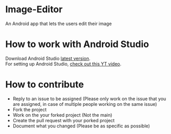 # Image-Editor
An Android app that lets the users edit their image

# How to work with Android Studio
Download Android Studio [latest version](https://developer.android.com/studio).<br/>
For setting up Android Studio, [check out this YT video](https://www.youtube.com/watch?v=fis26HvvDII&t=21125s).

# How to contribute
+ Reply to an issue to be assigned (Please only work on the issue that you are assigned, in case of multiple people working on the same issue)
+ Fork the project
+ Work on the your forked project (Not the main)
+ Create the pull request with your porked project
+ Document what you changed (Please be as specific as possible)
